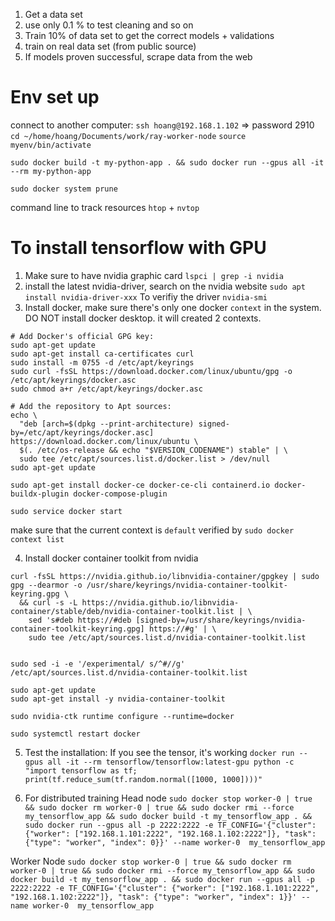 1. Get a data set
2. use only 0.1 % to test cleaning  and so on
3. Train 10% of data set to get the correct models + validations
4. train on real data set (from public source)
5. If models proven successful, scrape data from the web


# Env set up
connect to another computer:
`ssh hoang@192.168.1.102` => password 2910
`cd ~/home/hoang/Documents/work/ray-worker-node`
`source myenv/bin/activate`

`sudo docker build -t my-python-app . && sudo docker run --gpus all -it --rm my-python-app`

`sudo docker system prune`

command line to track resources `htop` + `nvtop`



# To install tensorflow with GPU
1. Make sure to have nvidia graphic card
`lspci | grep -i nvidia`
2. install the latest nvidia-driver, search on the nvidia website
`sudo apt install nvidia-driver-xxx`
To verifiy the driver `nvidia-smi` 
3. Install docker, make sure there's only one docker `context` in the system. DO NOT install docker desktop. it will created 2 contexts.
```
# Add Docker's official GPG key:
sudo apt-get update
sudo apt-get install ca-certificates curl
sudo install -m 0755 -d /etc/apt/keyrings
sudo curl -fsSL https://download.docker.com/linux/ubuntu/gpg -o /etc/apt/keyrings/docker.asc
sudo chmod a+r /etc/apt/keyrings/docker.asc

# Add the repository to Apt sources:
echo \
  "deb [arch=$(dpkg --print-architecture) signed-by=/etc/apt/keyrings/docker.asc] https://download.docker.com/linux/ubuntu \
  $(. /etc/os-release && echo "$VERSION_CODENAME") stable" | \
  sudo tee /etc/apt/sources.list.d/docker.list > /dev/null
sudo apt-get update

sudo apt-get install docker-ce docker-ce-cli containerd.io docker-buildx-plugin docker-compose-plugin

sudo service docker start
```
make sure that the current context is `default` verified by `sudo docker context list`

4. Install docker container toolkit from nvidia

```
curl -fsSL https://nvidia.github.io/libnvidia-container/gpgkey | sudo gpg --dearmor -o /usr/share/keyrings/nvidia-container-toolkit-keyring.gpg \
  && curl -s -L https://nvidia.github.io/libnvidia-container/stable/deb/nvidia-container-toolkit.list | \
    sed 's#deb https://#deb [signed-by=/usr/share/keyrings/nvidia-container-toolkit-keyring.gpg] https://#g' | \
    sudo tee /etc/apt/sources.list.d/nvidia-container-toolkit.list


sudo sed -i -e '/experimental/ s/^#//g' /etc/apt/sources.list.d/nvidia-container-toolkit.list

sudo apt-get update
sudo apt-get install -y nvidia-container-toolkit

sudo nvidia-ctk runtime configure --runtime=docker

sudo systemctl restart docker
```
5. Test the installation: If you see the tensor, it's working
`docker run --gpus all -it --rm tensorflow/tensorflow:latest-gpu python -c "import tensorflow as tf; print(tf.reduce_sum(tf.random.normal([1000, 1000])))"`



6. For distributed training
Head node
`sudo docker stop worker-0 | true && sudo docker rm worker-0 | true && sudo docker rmi --force my_tensorflow_app && sudo docker build -t my_tensorflow_app . && sudo docker run --gpus all -p 2222:2222 -e TF_CONFIG='{"cluster": {"worker": ["192.168.1.101:2222", "192.168.1.102:2222"]}, "task": {"type": "worker", "index": 0}}' --name worker-0  my_tensorflow_app`

Worker Node
`sudo docker stop worker-0 | true && sudo docker rm worker-0 | true && sudo docker rmi --force my_tensorflow_app && sudo docker build -t my_tensorflow_app . && sudo docker run --gpus all -p 2222:2222 -e TF_CONFIG='{"cluster": {"worker": ["192.168.1.101:2222", "192.168.1.102:2222"]}, "task": {"type": "worker", "index": 1}}' --name worker-0  my_tensorflow_app`